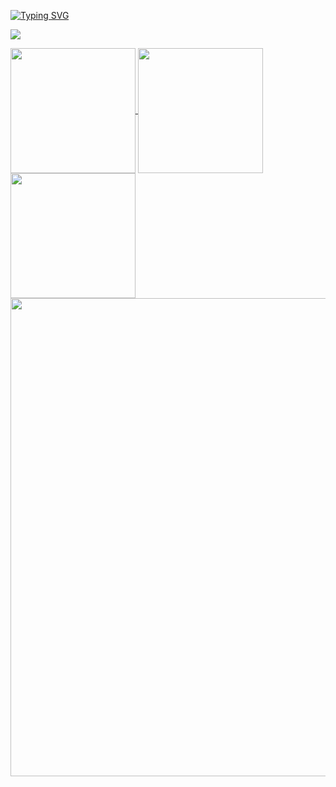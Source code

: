 <!--
**AravindIM/AravindIM** is a ✨ _special_ ✨ repository because its `README.md` (this file) appears on your GitHub profile.

Here are some ideas to get you started:

- 🔭 I’m currently working on ...
- 🌱 I’m currently learning ...
- 👯 I’m looking to collaborate on ...
- 🤔 I’m looking for help with ...
- 💬 Ask me about ...
- 📫 How to reach me: ...
- 😄 Pronouns: ...
- ⚡ Fun fact: ...
-->

<a href="https://github.com/AravindIM"><img src="https://readme-typing-svg.herokuapp.com?font=Fira+Code&pause=1000&width=435&lines=Hello%2C+My+name+is+AIM!" alt="Typing SVG" /></a>

![](https://komarev.com/ghpvc/?username=AravindIM)

<a href="https://github.com/AravindIM">
  <img height=200 align="center" src="https://github-readme-streak-stats.herokuapp.com?user=AravindIM&card_width=745" />
</a>
<a href="https://github.com/AravindIM">
  <img height=200 align="center" src="https://github-readme-stats.vercel.app/api?username=AravindIM" />
</a>
<a href="https://github.com/AravindIM">
  <img height=200 align="center" src="https://github-readme-stats.vercel.app/api/top-langs?username=AravindIM&layout=compact&langs_count=10&card_width=320" />
</a>
<a href="https://github.com/AravindIM">
  <img width=765 align="center" src="https://github-profile-trophy.vercel.app/?username=AravindIM&theme=flat&row=3&column=-1" />
</a>
